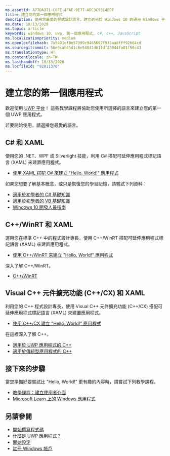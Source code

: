 ```yaml
---
ms.assetid: A77DA371-C0FE-4FAE-9E77-ADC3C9314EDF
title: 建立您的第一個應用程式
description: 使用您最愛的程式設計語言，建立適用於 Windows 10 的通用 Windows 平台 (UWP) 應用程式。
ms.date: 10/13/2020
ms.topic: article
keywords: windows 10, uwp, 第一個應用程式, c#, c++, JavaScript
ms.localizationpriority: medium
ms.openlocfilehash: 7a5491ef0e57399c9465697f933aa8fff92664cd
ms.sourcegitcommit: 56e9cab45d1c6e54841d61fdf23044fa01f50c43
ms.translationtype: HT
ms.contentlocale: zh-TW
ms.lasthandoff: 10/13/2020
ms.locfileid: "92011370"
---
```

# <a name="create-your-first-app"></a>建立您的第一個應用程式

歡迎使用 [UWP 平台](universal-application-platform-guide.md)！ 這些教學課程將協助您使用所選擇的語言來建立您的第一個 UWP 應用程式。

若要開始使用，請選擇您最愛的語言。

## <a name="c-and-xaml"></a>C# 和 XAML

使用您的 .NET、WPF 或 Silverlight 技能，利用 C# 搭配可延伸應用程式標記語言 (XAML) 來建置應用程式。

* [使用 XAML 搭配 C# 來建立 "Hello, World!" 應用程式](create-a-hello-world-app-xaml-universal.md)

如果您想要了解基本概念，或只是恢復您的學習記憶，請嘗試下列資料︰

* [適用於初學者的 C# 基礎知識](https://channel9.msdn.com/Series/CSharp-Fundamentals-for-Absolute-Beginners?l=Lvld4EQIC_2706218949)
* [適用於初學者的 VB 基礎知識](/learn/?l=jqMOvLKbC_9206218965)
* [Windows 10 開發人員指南](/learn/)

## <a name="cwinrt-and-xaml"></a>C++/WinRT 和 XAML

運用您在標準 C++ 中的程式設計專長，使用 C++/WinRT 搭配可延伸應用程式標記語言 (XAML) 來建置應用程式。

* [使用 C++/WinRT 來建立 "Hello, World!" 應用程式](create-a-basic-windows-10-app-in-cppwinrt.md)

深入了解 C++/WinRT。

* [C++/WinRT](../cpp-and-winrt-apis/index.md)

## <a name="visualc-component-extensions-ccx-and-xaml"></a>Visual C++ 元件擴充功能 (C++/CX) 和 XAML

利用您的 C++ 程式設計專長，使用 Visual C++ 元件擴充功能 (C++/CX) 搭配可延伸應用程式標記語言 (XAML) 來建置應用程式。

* [使用 C++/CX 建立 "Hello, World!" 應用程式](create-a-basic-windows-10-app-in-cpp.md)

在這裡深入了解 C++。

* [適用於 UWP 應用程式的 C++](/cpp/cppcx/universal-windows-apps-cpp?view=vs-2019)
* [適用於傳統型應用程式的 C++](/cpp/windows/desktop-applications-visual-cpp?view=vs-2019)

## <a name="next-steps"></a>接下來的步驟

當您準備好要嘗試比 "Hello, World!" 更有趣的內容時，請嘗試下列教學課程。

* [教學課程：建立使用者介面](../design/basics/xaml-basics-ui.md)
* [Microsoft Learn 上的 Windows 應用程式](https://docs.microsoft.com/learn/browse/?products=windows)

## <a name="see-also"></a>另請參閱

* [開始撰寫程式碼](create-uwp-apps.md)
* [什麼是 UWP 應用程式？](universal-application-platform-guide.md)
* [開始設定](/windows/apps/get-started/get-set-up.md)
* [註冊 Windows 帳戶](/windows/apps/get-started/sign-up.md)